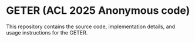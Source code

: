 # GETER (ACL 2025 Anonymous code)


This repository contains the source code, implementation details, and usage instructions for the GETER.
